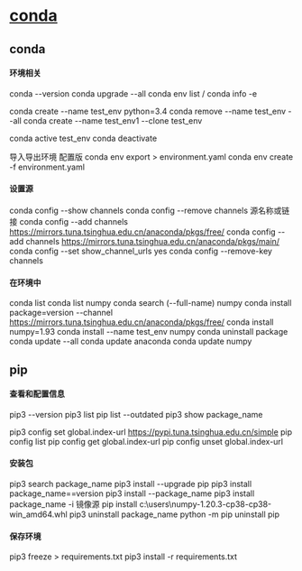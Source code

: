 # [conda](https://github.com/iLovEing/notebook/issues/8)

## conda

#### 环境相关
conda --version
conda upgrade --all
conda env list / conda info -e

conda create --name test_env python=3.4
conda remove --name test_env --all
conda create --name test_env1 --clone test_env

conda active test_env
conda deactivate

导入导出环境
配置版
conda env export > environment.yaml
conda env create -f environment.yaml

#### 设置源
conda config --show channels
conda config --remove channels 源名称或链接
conda config --add channels https://mirrors.tuna.tsinghua.edu.cn/anaconda/pkgs/free/
conda config --add channels https://mirrors.tuna.tsinghua.edu.cn/anaconda/pkgs/main/
conda config --set show_channel_urls yes
conda config --remove-key channels

#### 在环境中
conda list
conda list numpy
conda search (--full-name) numpy
conda install package=version --channel https://mirrors.tuna.tsinghua.edu.cn/anaconda/pkgs/free/
conda install numpy=1.93
conda install --name test_env numpy
conda uninstall package
conda update --all
conda update anaconda
conda update numpy



## pip
#### 查看和配置信息
pip3 --version
pip3 list
pip list --outdated
pip3 show package_name

pip3 config set global.index-url https://pypi.tuna.tsinghua.edu.cn/simple
pip config list
pip config get global.index-url
pip config unset global.index-url

#### 安装包
pip3 search package_name
pip3 install --upgrade pip
pip3 install package_name==version
pip3 install --package_name
pip3 install package_name -i 镜像源
pip install c:\users\numpy-1.20.3-cp38-cp38-win_amd64.whl
pip3 uninstall package_name
python -m pip uninstall pip

#### 保存环境
pip3 freeze > requirements.txt
pip3 install -r requirements.txt


